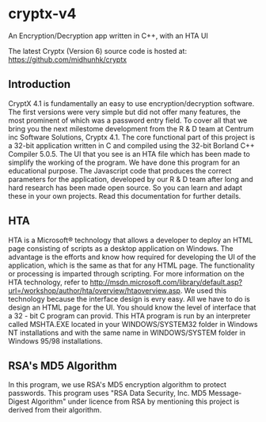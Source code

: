 # cryptx-v4
An Encryption/Decryption app written in C++, with an HTA UI

The latest Cryptx (Version 6) source code is hosted at: https://github.com/midhunhk/cryptx

## Introduction
CryptX 4.1 is fundamentally an easy to use encryption/decryption software. The first versions were very simple but did not offer many features, the most prominent of which was a password entry field. To cover all that we bring you the next milestome development from the R & D team at Centrum inc Software Solutions, Cryptx 4.1. The core functional part of this project is a 32-bit application written in C and compiled using the 32-bit Borland C++ Compiler 5.0.5.
The UI that you see is an HTA file which has been made to simplify the working of the program. We have done this program for an educational purpose. The Javascript code that produces the correct parameters for the application, developed by our R & D team after long and hard research has been made open source. So you can learn and adapt these in your own projects. Read this documentation for further details. 

## HTA 
HTA is a Microsoft® technology that allows a developer to deploy an HTML page consisting of scripts as a desktop application on Windows. The advantage is the efforts and know how required for developing the UI of the application, which is the same as that for any HTML page. The functionality or processing is imparted through scripting. For more information on the HTA technology, refer to http://msdn.microsoft.com/library/default.asp?url=/workshop/author/hta/overview/htaoverview.asp. We used this technology because the interface design is evry easy. All we have to do is design an HTML page for the UI. You should know the level of interface that a 32 - bit C program can provid. This HTA program is run by an interpreter called MSHTA.EXE located in your WINDOWS/SYSTEM32 folder in Windows NT installations and with the same name in WINDOWS/SYSTEM folder in Windows 95/98 installations. 

## RSA's MD5 Algorithm 
In this program, we use RSA's MD5 encryption algorithm to protect passwords. This program uses "RSA Data Security, Inc. MD5 Message-Digest Algorithm" under licence from RSA by mentioning this project is derived from their algorithm. 
